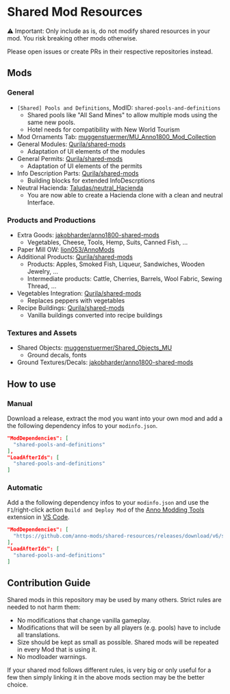 # Shared Mod Resources

⚠ Important: Only include as is, do not modify shared resources in your mod.
You risk breaking other mods otherwise.

Please open issues or create PRs in their respective repositories instead.

## Mods

### General

- `[Shared] Pools and Definitions`, ModID: `shared-pools-and-definitions`
  - Shared pools like "All Sand Mines" to allow multiple mods using the same new pools.
  - Hotel needs for compatibility with New World Tourism
- Mod Ornaments Tab: [muggenstuermer/MU_Anno1800_Mod_Collection](https://github.com/muggenstuermer/MU_Anno1800_Mod_Collection)
- General Modules: [Qurila/shared-mods](https://github.com/Qurila/shared-mods)
  - Adaptation of UI elements of the modules  
- General Permits: [Qurila/shared-mods](https://github.com/Qurila/shared-mods)
  - Adaptation of UI elements of the permits
- Info Description Parts: [Qurila/shared-mods](https://github.com/Qurila/shared-mods)
  - Building blocks for extended InfoDescrptions
- Neutral Hacienda: [Taludas/neutral_Hacienda](https://github.com/Taludas/neutral_Hacienda)
  - You are now able to create a Hacienda clone with a clean and neutral Interface.
  
### Products and Productions

- Extra Goods: [jakobharder/anno1800-shared-mods](https://github.com/jakobharder/anno1800-shared-mods)
  - Vegetables, Cheese, Tools, Hemp, Suits, Canned Fish, ...
- Paper Mill OW: [lion053/AnnoMods](https://github.com/lion053/AnnoMods)
- Additional Products: [Qurila/shared-mods](https://github.com/Qurila/shared-mods)
  - Products: Apples, Smoked Fish, Liqueur, Sandwiches, Wooden Jewelry, ...
  - Intermediate products: Cattle, Cherries, Barrels, Wool Fabric, Sewing Thread, ...  
- Vegetables Integration: [Qurila/shared-mods](https://github.com/Qurila/shared-mods)
  - Replaces peppers with vegetables
- Recipe Buildings: [Qurila/shared-mods](https://github.com/Qurila/shared-mods)
  - Vanilla buildings converted into recipe buildings 
  
### Textures and Assets

- Shared Objects: [muggenstuermer/Shared_Objects_MU](https://github.com/muggenstuermer/Shared_Objects_MU)
  - Ground decals, fonts
- Ground Textures/Decals: [jakobharder/anno1800-shared-mods](https://github.com/jakobharder/anno1800-shared-mods)

## How to use

### Manual

Download a release, extract the mod you want into your own mod and add a the following dependency infos to your `modinfo.json`.

```json
"ModDependencies": [
  "shared-pools-and-definitions"
],
"LoadAfterIds": [
  "shared-pools-and-definitions"
]
```

### Automatic

Add a the following dependency infos to your `modinfo.json` and use the `F1`/right-click action `Build and Deploy Mod` of the [Anno Modding Tools](https://marketplace.visualstudio.com/items?itemName=JakobHarder.anno-modding-tools) extension in [VS Code](https://code.visualstudio.com/).

```json
"ModDependencies": [
  "https://github.com/anno-mods/shared-resources/releases/download/v6/shared-pools-and-definitions.zip"
],
"LoadAfterIds": [
  "shared-pools-and-definitions"
]
```

## Contribution Guide

Shared mods in this repository may be used by many others. Strict rules are needed to not harm them:

- No modifications that change vanilla gameplay.
- Modifications that will be seen by all players (e.g. pools) have to include all translations.
- Size should be kept as small as possible. Shared mods will be repeated in every Mod that is using it.
- No modloader warnings.

If your shared mod follows different rules, is very big or only useful for a few then simply linking it in the above mods section may be the better choice.
